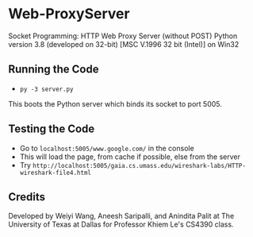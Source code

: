 # Web-ProxyServer
Socket Programming: HTTP Web Proxy Server (without POST)
Python version 3.8 (developed on 32-bit) 
[MSC V.1996 32 bit (Intel)] on Win32

## Running the Code
- `py -3 server.py`

This boots the Python server which binds its socket to port 5005.

## Testing the Code
- Go to `localhost:5005/www.google.com/` in the console
- This will load the page, from cache if possible, else from the server
- Try `http://localhost:5005/gaia.cs.umass.edu/wireshark-labs/HTTP-wireshark-file4.html`

## Credits
Developed by Weiyi Wang, Aneesh Saripalli, and Anindita Palit at The University of Texas at Dallas for Professor Khiem Le's CS4390 class.

